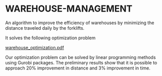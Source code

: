 # WAREHOUSE-MANAGEMENT

An algorithm to improve the efficiency of warehouses 
by minimizing the distance traveled daily by the forklifts.

It solves the following optimization problem

[warehouse_optimization.pdf](https://github.com/nazaremirov/WAREHOUSE-MANAGEMENT/files/7585911/warehouse_optimization.pdf)


Our optimization problem can be solved by linear programming methods using Gurobi packages. 
The preliminary results show that it is possible to approach 20% improvement in distance and 3% improvement in time.
